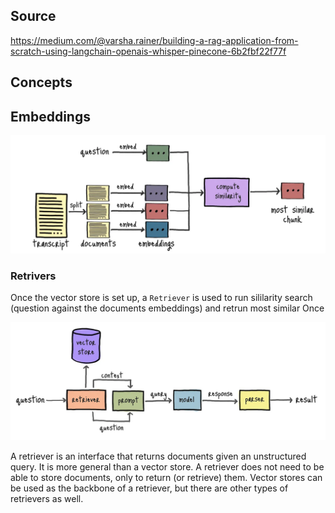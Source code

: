 
## Source
https://medium.com/@varsha.rainer/building-a-rag-application-from-scratch-using-langchain-openais-whisper-pinecone-6b2fbf22f77f

## Concepts

## Embeddings

![](img/2024-05-26-10-40-25.png)

### Retrivers

Once the vector store is set up, a `Retriever` is used to run sililarity search (question against the documents embeddings) and retrun most similar Once

![alt text](img/2024-05-26-10-06-37.png)

A retriever is an interface that returns documents given an unstructured query. It is more general than a vector store. A retriever does not need to be able to store documents, only to return (or retrieve) them. Vector stores can be used as the backbone of a retriever, but there are other types of retrievers as well.